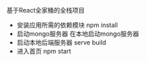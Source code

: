 基于React全家桶的全栈项目

- 安装应用所需的依赖模块
npm install
- 启动mongo服务器
在本地启动mongo服务器
- 启动本地后端服务器
serve build
- 进入首页
npm start